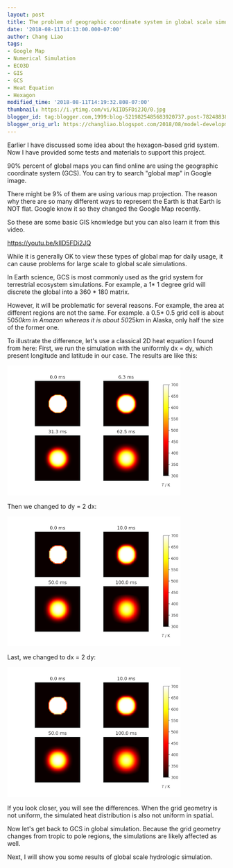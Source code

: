 ```yaml
---
layout: post
title: The problem of geographic coordinate system in global scale simulation
date: '2018-08-11T14:13:00.000-07:00'
author: Chang Liao
tags:
- Google Map
- Numerical Simulation
- ECO3D
- GIS
- GCS
- Heat Equation
- Hexagon
modified_time: '2018-08-11T14:19:32.808-07:00'
thumbnail: https://i.ytimg.com/vi/kIID5FDi2JQ/0.jpg
blogger_id: tag:blogger.com,1999:blog-5219825485683920737.post-7824883896413545064
blogger_orig_url: https://changliao.blogspot.com/2018/08/model-development-006.html
---
```


Earlier I have discussed some idea about the hexagon-based grid system. Now I have provided some tests and materials to support this project.

90% percent of global maps you can find online are using the geographic coordinate system (GCS). You can try to search "global map" in Google image.

There might be 9% of them are using various map projection.
The reason why there are so many different ways to represent the Earth is that Earth is NOT flat. Google know it so they changed the Google Map recently.

So these are some basic GIS knowledge but you can also learn it from this video.

https://youtu.be/kIID5FDi2JQ

While it is generally OK to view these types of global map for daily usage, it can cause problems for large scale to global scale simulations.

In Earth science, GCS is most commonly used as the grid system for terrestrial ecosystem simulations. For example, a 1* 1 degree grid will discrete the global into a 360 * 180 matrix.

However, it will be problematic for several reasons.
For example, the area at different regions are not the same. For example. a 0.5* 0.5 grid cell is about 50*50km in Amazon whereas it is about 50*25km in Alaska, only half the size of the former one.

To illustrate the difference, let's use a classical 2D heat equation I found from here:
First, we run the simulation with the uniformly dx = dy, which present longitude and latitude in our case. The results are like this:

![Figure 1](https://github.com/changliao/changliao.github.io/blob/main/_figure/spatial_distortion01.png?raw=true)


Then we changed to dy = 2 dx: 

![Figure 2](https://github.com/changliao/changliao.github.io/blob/main/_figure/spatial_distortion02.png?raw=true)


Last, we changed to dx = 2 dy:

![Figure 3](https://github.com/changliao/changliao.github.io/blob/main/_figure/spatial_distortion03.png?raw=true)


If you look closer, you will see the differences. When the grid geometry is not uniform, the simulated heat distribution is also not uniform in spatial.

Now let's get back to GCS in global simulation. Because the grid geometry changes from tropic to pole regions, the simulations are likely affected as well.

Next, I will show you some results of global scale hydrologic simulation.